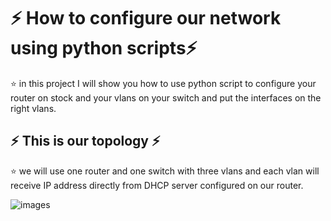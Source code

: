 # :zap: How to configure our network using python scripts:zap: 
:star: in this project I will show you how to use python script to configure your router on stock and your vlans on your switch and put the interfaces on the right vlans. 


## :zap: This is our topology :zap:
:star: we will use one router and one switch with three vlans and each vlan will receive IP address directly from DHCP server configured on our router.

![images](image/1.PNG)



